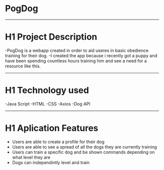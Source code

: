 ﻿# PogDog

---

# H1 Project Description

-PogDog is a webapp created in order to aid useres in basic obedience training for their dog.
-I created the app because i recently got a puppy and have been spending countless hours training him and see a need for a resource like this.

---

# H1 Technology used

-Java Script
-HTML
-CSS
-Axios
-Dog API

---

# H1 Aplication Features

- Users are able to create a profile for their dog
- Users are able to see a spread of all the dogs they are currently training
- Users can train a specific dog and be shown commands depending on what level they are
- Dogs can independintly level and train
